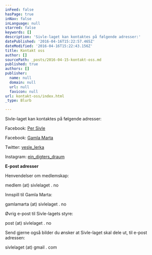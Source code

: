 ```yaml
---
inFeed: false
hasPage: true
inNav: false
inLanguage: null
starred: false
keywords: []
description: 'Sivle-laget kan kontaktes på følgende adresser:'
datePublished: '2016-04-16T15:22:57.465Z'
dateModified: '2016-04-16T15:22:43.156Z'
title: Kontakt oss
author: []
sourcePath: _posts/2016-04-15-kontakt-oss.md
published: true
authors: []
publisher:
  name: null
  domain: null
  url: null
  favicon: null
url: kontakt-oss/index.html
_type: Blurb

---
```

Sivle-laget kan kontaktes på følgende adresser:

Facebook: [Per Sivle][0]

Facebook: [Gamla Marta][1]

Twitter: [vesle\_lerka][2]

Instagram: [ein\_digters\_draum][3]

**E-post adresser**

Henvendelser om medlemskap:

medlem (at) sivlelaget . no

Innspill til Gamla Marta:

gamlamarta (at) sivlelaget . no

Øvrig e-post til Sivle-lagets styre:

post (at) sivlelaget . no

Send gjerne også bilder du ønsker at Sivle-laget skal dele ut, til e-post adressen:

sivlelaget (at) gmail . com

[0]: https://www.facebook.com/Sivlelaget
[1]: https://www.facebook.com/GamleMarta
[2]: https://twitter.com/vesle_lerka
[3]: https://www.instagram.com/ein_digters_draum/